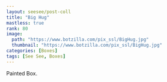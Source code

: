 ```yaml
---
layout: seesee/post-coll
title: "Big Hug"
mastless: true
rank: 80
image:
  path: "https://www.botzilla.com/pix_ssl/BigHug.jpg"
  thumbnail: "https://www.botzilla.com/pix_ssl/BigHug.jpg"
categories: [Boxes]
tags: [See See, Boxes]
---
```


Painted Box.


